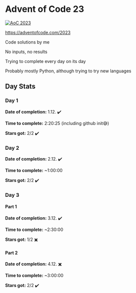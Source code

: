 # Advent of Code 23
[![AoC 2023](https://img.shields.io/badge/Stars_★-6-9f9f9f)](https://adventofcode.com/2023)

https://adventofcode.com/2023

Code solutions by me

No inputs, no results

Trying to complete every day on its day

Probably mostly Python, although trying to try new languages

## Day Stats
### Day 1
**Date of completion:** 1.12. ✔️

**Time to complete:** 2:20:25 (including github init😅)

**Stars got:** 2/2 ✔️

### Day 2
**Date of completion:** 2.12. ✔️

**Time to complete:** ~1:00:00

**Stars got:** 2/2 ✔️

### Day 3
#### Part 1
**Date of completion:** 3.12. ✔️

**Time to complete:** ~2:30:00

**Stars got:** 1/2 ✖️

#### Part 2
**Date of completion:** 4.12. ✖️

**Time to complete:** ~3:00:00

**Stars got:** 2/2 ✔️